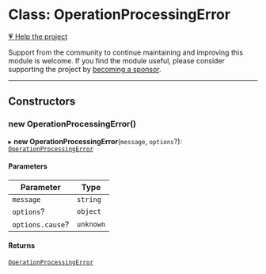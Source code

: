 # Class: OperationProcessingError

[💗 Help the project](https://github.com/sponsors/panva)

Support from the community to continue maintaining and improving this module is welcome. If you find the module useful, please consider supporting the project by [becoming a sponsor](https://github.com/sponsors/panva).

***

## Constructors

### new OperationProcessingError()

▸ **new OperationProcessingError**(`message`, `options`?): [`OperationProcessingError`](OperationProcessingError.md)

#### Parameters

| Parameter | Type |
| ------ | ------ |
| `message` | `string` |
| `options`? | `object` |
| `options.cause`? | `unknown` |

#### Returns

[`OperationProcessingError`](OperationProcessingError.md)
